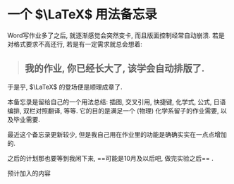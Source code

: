 # 一个 $\LaTeX$ 用法备忘录

Word写作业多了之后, 就逐渐感觉会突然变卡, 而且版面控制经常自动崩溃. 若是对格式要求不高还行, 若是有一定需求就总会想着: 

> ## 我的作业, 你已经长大了, 该学会自动排版了.

于是乎, $\LaTeX$ 的登场便是顺理成章了. 

本备忘录是留给自己的一个用法总结: 插图, 交叉引用, 快捷键, 化学式, 公式, 日语编排, 双栏对照翻译, 等等. 它的目的是满足一个 (物理) 化学系留子的作业需要, 以及毕业需要. 

最近这个备忘录更新较少, 但是我自己用在作业里的功能是确确实实在一点点增加的. 

之后的计划那也要等到我闲下来, ==可能是10月及以后吧, 做完实验之后== .

预计加入的内容